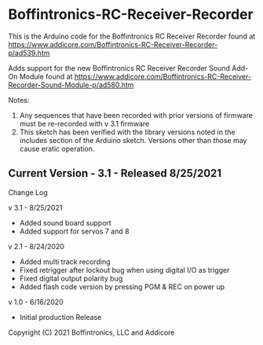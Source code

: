 # Boffintronics-RC-Receiver-Recorder

This is the Arduino code for the Boffintronics RC Receiver Recorder found at https://www.addicore.com/Boffintronics-RC-Receiver-Recorder-p/ad539.htm

Adds support for the new Boffintronics RC Receiver Recorder Sound Add-On Module found at https://www.addicore.com/Boffintronics-RC-Receiver-Recorder-Sound-Module-p/ad580.htm

Notes:

1. Any sequences that have been recorded with prior versions of firmware must be re-recorded with v 3.1 firmware
2. This sketch has been verified with the library versions noted in the includes section of the Arduino sketch. Versions other than those may cause eratic operation.

## Current Version - 3.1 - Released 8/25/2021

Change Log

v 3.1 - 8/25/2021
- Added sound board support
- Added support for servos 7 and 8

v 2.1 - 8/24/2020
- Added multi track recording
- Fixed retrigger after lockout bug when using digital I/O as trigger
- Fixed digital output polarity bug
- Added flash code version by pressing PGM & REC on power up

v 1.0 - 6/16/2020
- Initial production Release


Copyright (C) 2021  Boffintronics, LLC and Addicore
